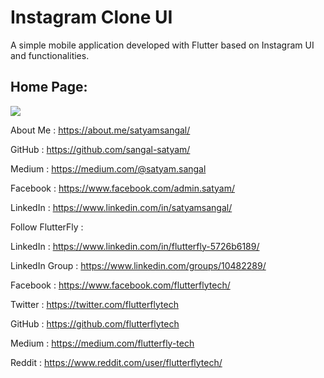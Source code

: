 # Instagram Clone UI

A simple mobile application developed with Flutter based on Instagram UI and functionalities.

## Home Page:

<img src = "assets/images/insta home.gif">





About Me : https://about.me/satyamsangal/

GitHub : https://github.com/sangal-satyam/

Medium : https://medium.com/@satyam.sangal

Facebook : https://www.facebook.com/admin.satyam/

LinkedIn : https://www.linkedin.com/in/satyamsangal/


Follow FlutterFly :

LinkedIn : https://www.linkedin.com/in/flutterfly-5726b6189/

LinkedIn Group : https://www.linkedin.com/groups/10482289/

Facebook : https://www.facebook.com/flutterflytech/

Twitter : https://twitter.com/flutterflytech

GitHub : https://github.com/flutterflytech

Medium : https://medium.com/flutterfly-tech

Reddit : https://www.reddit.com/user/flutterflytech/

